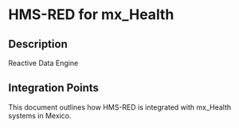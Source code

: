 # HMS-RED for mx_Health

## Description

Reactive Data Engine

## Integration Points

This document outlines how HMS-RED is integrated with mx_Health systems in Mexico.
